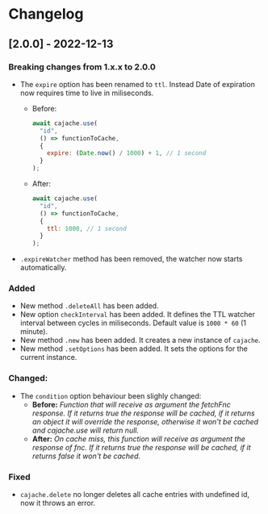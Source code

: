 # Changelog


## [2.0.0] - 2022-12-13

### Breaking changes from  1.x.x to 2.0.0

- The `expire` option has been renamed to `ttl`. Instead Date of expiration now requires time to live in miliseconds.
  - Before:
    ```js
    await cajache.use(
      "id",
      () => functionToCache,
      {
        expire: (Date.now() / 1000) + 1, // 1 second
      }
    );
    ```
    
  - After:
    ```js
    await cajache.use(
      "id",
      () => functionToCache,
      {
        ttl: 1000, // 1 second
      }
    );
    ```
- `.expireWatcher` method has been removed, the watcher now starts automatically.



### Added
- New method `.deleteAll` has been added.
- New option `checkInterval` has been added. It defines the TTL watcher interval between cycles in miliseconds. Default value is `1000 * 60` (1 minute).
- New method `.new` has been added. It creates a new instance of `cajache`.
- New method `.setOptions` has been added. It sets the options for the current instance.



### Changed:

- The `condition` option behaviour been slighly changed:
  - **Before:** _Function that will receive as argument the fetchFnc response. If it returns true the response will be cached, if it returns an object it will override the response, otherwise it won't be cached and cajache.use will return null._
  - **After:** _On cache miss, this function will receive as argument the response of fnc. If it returns true the response will be cached, if it returns false it won't be cached._



### Fixed
- `cajache.delete` no longer deletes all cache entries with undefined id, now it throws an error.


